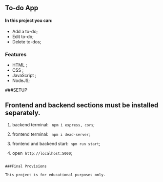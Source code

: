 ## To-do App

#### In this project you can:

- Add a to-do;
- Edit to-do;
- Delete to-dos;


### Features

- HTML ;
- CSS ;
- JavaScript ;
- NodeJS;

###SETUP

Frontend and backend sections must be installed separately.
                
----
1) backend terminal: ` npm i express, cors`;

2) frontend terminal: ` npm i dead-server`;

3) frontend and backend start:` npm run start`;

4) open  `http://localhost:5000`;


```

###Final Provisions

This project is for educational purposes only.
